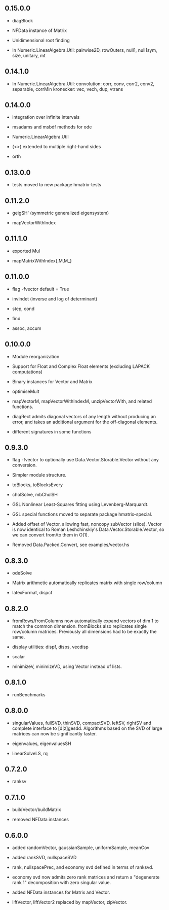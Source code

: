 0.15.0.0
--------

- diagBlock

- NFData instance of Matrix

- Unidimensional root finding

- In Numeric.LinearAlgebra.Util:
    pairwise2D, rowOuters, null1, null1sym, size, unitary, mt

0.14.1.0
--------

- In Numeric.LinearAlgebra.Util:
    convolution: corr, conv, corr2, conv2, separable, corrMin
    kronecker: vec, vech, dup, vtrans

0.14.0.0
--------

- integration over infinite intervals

- msadams and msbdf methods for ode

- Numeric.LinearAlgebra.Util

- (<\>) extended to multiple right-hand sides

- orth

0.13.0.0
--------

- tests moved to new package hmatrix-tests

0.11.2.0
--------

- geigSH' (symmetric generalized eigensystem)

- mapVectorWithIndex


0.11.1.0
--------

- exported Mul

- mapMatrixWithIndex{,M,M_}

0.11.0.0
--------

- flag -fvector default = True

- invlndet (inverse and log of determinant)

- step, cond

- find

- assoc, accum

0.10.0.0
--------

- Module reorganization

- Support for Float and Complex Float elements (excluding LAPACK computations)

- Binary instances for Vector and Matrix

- optimiseMult

- mapVectorM, mapVectorWithIndexM, unzipVectorWith, and related functions.

- diagRect admits diagonal vectors of any length without producing an error,
  and takes an additional argument for the off-diagonal elements.

- different signatures in some functions

0.9.3.0
--------

- flag -fvector to optionally use Data.Vector.Storable.Vector
  without any conversion.

- Simpler module structure.

- toBlocks, toBlocksEvery

- cholSolve, mbCholSH

- GSL Nonlinear Least-Squares fitting using Levenberg-Marquardt.

- GSL special functions moved to separate package hmatrix-special.

- Added offset of Vector, allowing fast, noncopy subVector (slice).
  Vector is now identical to Roman Leshchinskiy's Data.Vector.Storable.Vector,
  so we can convert from/to them in O(1).

- Removed Data.Packed.Convert, see examples/vector.hs

0.8.3.0
--------

- odeSolve

- Matrix arithmetic automatically replicates matrix with single row/column

- latexFormat, dispcf

0.8.2.0
--------

- fromRows/fromColumns now automatically expand vectors of dim 1
  to match the common dimension.
  fromBlocks also replicates single row/column matrices.
  Previously all dimensions had to be exactly the same.

- display utilities: dispf, disps, vecdisp

- scalar

- minimizeV, minimizeVD, using Vector instead of lists.

0.8.1.0
--------

- runBenchmarks

0.8.0.0
--------

- singularValues, fullSVD, thinSVD, compactSVD, leftSV, rightSV
  and complete interface to [d|z]gesdd.
  Algorithms based on the SVD of large matrices can now be
  significantly faster.

- eigenvalues, eigenvaluesSH

- linearSolveLS, rq

0.7.2.0
--------

- ranksv

0.7.1.0
--------

- buildVector/buildMatrix

- removed NFData instances

0.6.0.0
--------

- added randomVector, gaussianSample, uniformSample, meanCov

- added rankSVD, nullspaceSVD

- rank, nullspacePrec, and economy svd defined in terms of ranksvd.

- economy svd now admits zero rank matrices and return a "degenerate
  rank 1" decomposition with zero singular value.

- added NFData instances for Matrix and Vector.

- liftVector, liftVector2 replaced by mapVector, zipVector.

